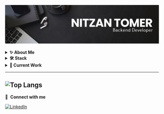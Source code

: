 <div>
  <div>
    <img src="https://github.com/Nitzantomer1998/ProjectsRepresentation/blob/main/Nitzantomer1998/LinkedInBanner.png" alt=" " />
  </div>

  <br />

  <details>
    <summary>
      <b>✨ About Me</b>
    </summary>
    
  <h3>Hi, I'm Nitzan</h3>
  <p>
    Enthusiastic software engineering student dedicated to <b>Backend</b> development, skilled in <b>Django & Node.js</b>.</br>
    Actively deepening my expertise in <b>Backend</b> development while occasionally diving into <b>Frontend</b> frameworks for a well-rounded perspective on the parallel field.</br>
    Love to engage in <b>WhatsApp & Discord</b> developer groups to help each other and overcome problems.
  </p>
  </details>

  <details>
    <summary>
      <b>🛠️ Stack</b>
    </summary>

  <h3>Languages</h3>
  <ul>
    <li>Experience in Python | JavaScript | Java</li>
    <li>Familiar with TypeScript | C | C++</li>
  </ul>

  <h3>Frameworks</h3>
  <ul>
    <li>Experience in Django | Node.js</li>
    <li>Familiar with Flask | Spring Boot | React</li>
  </ul>

  <h3>Databases</h3>
  <ul>
    <li>Experience in MongoDB | PostgreSQL</li>
    <li>Familiar with Firebase</li>
  </ul>

  <h3>Tools</h3>
  <ul>
    <li>Familier with Docker | Kubernetes</li>
  </ul>
  </details>

  <details>
    <summary>
      <b>📅 Current Work</b>
    </summary>

  <ul>
    <li>  ✅ Check out my latest project <a href="https://camp-explorer.onrender.com/">CampExplorer</a> - Platform for travelers who love to explore campgrounds around the world!.</li>
    <li>  🔭 I’m currently working on <a href="https://studybuddy-iqn6.onrender.com">StudyBuddy</a> - Platform for global collaborative study session across diverse subjets!.</li>
    <li>  📫 How to reach me Nitzantomer1998@gmail.com.</li>
  </ul>
  </details>
  
  ----------------------------------------------------------------------------------------------------------
  ![Top Langs](https://github-readme-stats.vercel.app/api/top-langs/?username=Nitzantomer1998&langs_count=10)
  ----------------------------------------------------------------------------------------------------------
  
  🔗 &nbsp;**Connect with me**

  <a href="https://linkedin.com/in/nitzan-tomer" target="blank">
    <img src="https://raw.githubusercontent.com/rahuldkjain/github-profile-readme-generator/master/src/images/icons/Social/linked-in-alt.svg"
      align="center"
      alt="LinkedIn"
      height="30"
      width="40"
    />
  </a>
</div>
